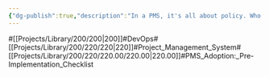 ```yaml
---
{"dg-publish":true,"description":"In a PMS, it's all about policy. Who will see what? What will they see? are probably the most important questions, so let's cover them.","permalink":"/projects/library/200/220/220-00/220-00/","dgPassFrontmatter":true,"noteIcon":"0","created":"2024-04-09T15:17:54.633+09:00","updated":"2024-04-09T18:24:44.830+09:00"}
---
```


#[[Projects/Library/200/200\|200]]#DevOps#[[Projects/Library/200/220/220\|220]]#Project_Management_System#[[Projects/Library/200/220/220.00/220.00\|220.00]]#PMS_Adoption:_Pre-Implementation_Checklist